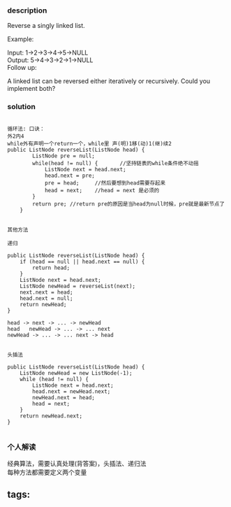 ### description  
Reverse a singly linked list.  
  
Example:  
  
Input: 1->2->3->4->5->NULL  
Output: 5->4->3->2->1->NULL  
Follow up:  
  
A linked list can be reversed either iteratively or recursively. Could you implement both?  
### solution  
```  
  
循环法: 口诀：   
外2内4  
while外有声明一个return一个，while里 声(明)1移(动)1(继)续2  
public ListNode reverseList(ListNode head) {  
        ListNode pre = null;  
        while(head != null) {       //坚持链表的while条件绝不动摇  
            ListNode next = head.next;  
            head.next = pre;  
            pre = head;     //然后要想到head需要存起来  
            head = next;    //head = next 是必须的  
        }  
        return pre; //return pre的原因是当head为null时候，pre就是最新节点了  
    }  
      
      
其他方法  
  
递归  
  
public ListNode reverseList(ListNode head) {  
    if (head == null || head.next == null) {  
        return head;  
    }  
    ListNode next = head.next;  
    ListNode newHead = reverseList(next);  
    next.next = head;  
    head.next = null;  
    return newHead;  
}  
  
head -> next -> ... -> newHead  
head   newHead -> ... -> ... next  
newHead -> ... -> ... next -> head  
  
  
头插法  
  
public ListNode reverseList(ListNode head) {  
    ListNode newHead = new ListNode(-1);  
    while (head != null) {  
        ListNode next = head.next;  
        head.next = newHead.next;  
        newHead.next = head;  
        head = next;  
    }  
    return newHead.next;  
}  
  
```  
  
### 个人解读  
经典算法，需要认真处理(背答案)，头插法、递归法  
每种方法都需要定义两个变量  
  
  
tags:  
  -   
